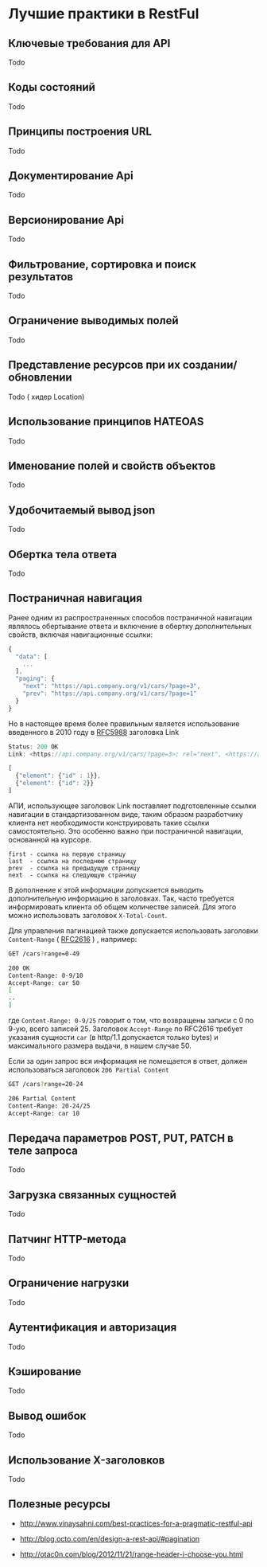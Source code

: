 # Лучшие практики в RestFul

## Ключевые требования для API
Todo

## Коды состояний
Todo

## Принципы построения URL
Todo

## Документирование Api
Todo

## Версионирование Api
Todo

## Фильтрование, сортировка и поиск результатов
Todo

## Ограничение выводимых полей
Todo

## Представление ресурсов при их создании/обновлении
Todo ( хидер Location)

## Использование принципов HATEOAS
Todo

## Именование полей и свойств объектов
Todo

## Удобочитаемый вывод json
Todo

## Обертка тела ответа
Todo

## Постраничная навигация

Ранее одним из распространенных способов постраничной навигации являлось обертывание ответа и включение в обертку дополнительных свойств, включая навигационные ссылки:
```javascript
{
  "data": [
    ...
  ],
  "paging": {
    "next": "https://api.company.org/v1/cars/?page=3",
    "prev": "https://api.company.org/v1/cars/?page=1"
  }
}
```
Но в настоящее время более правильным является использование введенного в 2010 году в [RFC5988] заголовка Link
```javascript
Status: 200 OK
Link: <https://api.company.org/v1/cars/?page=3>; rel="next", <https://api.company.org/v1/cars/?page=10>; rel="last"

[ 
  {"element": {"id" : 1}},
  {"element": {"id": 2}}
]
```
АПИ, использующее заголовок Link поставляет подготовленные ссылки навигации в стандартизованном виде, таким образом разработчику клиента нет необходимости конструировать такие ссылки самостоятельно. Это особенно важно при постраничной навигации, основанной на курсоре.
```
first - ссылка на первую страницу
last  - ссылка на последнюю страницу
prev  - ссылка на предыдущую страницу
next  - ссылка на следующую страницу
```
В дополнение к этой информации допускается выводить дополнительную информацию в заголовках. Так, часто требуется информировать клиента об общем количестве записей. 
Для этого можно использовать заголовок `X-Total-Count`.

Для управления пагинацией также допускается использовать заголовки `Content-Range` ( [RFC2616](https://www.w3.org/Protocols/rfc2616/rfc2616-sec14.html#sec14.16) ) , например:
```sh
GET /cars?range=0-49

200 OK
Content-Range: 0-9/10
Accept-Range: car 50
[
..
]
```
где `Content-Range: 0-9/25` говорит о том, что возвращены записи с 0 по 9-ую, всего записей 25. Заголовок `Accept-Range` по RFC2616 требует указания сущности `car` (в http/1.1 допускается только bytes) и максимального размера выдачи, в нашем случае 50.

Если за один запрос вся информация не помещается в ответ, должен использоваться заголовок `206 Partial Content`
```sh
GET /cars?range=20-24

206 Partial Content
Content-Range: 20-24/25
Accept-Range: car 10
```

## Передача параметров POST, PUT, PATCH в теле запроса 
Todo

## Загрузка связанных сущностей
Todo

## Патчинг HTTP-метода 
Todo

## Ограничение нагрузки
Todo

## Аутентификация и авторизация
Todo

## Кэширование
Todo

## Вывод ошибок
Todo

## Использование X-заголовков 
Todo


## Полезные ресурсы
- http://www.vinaysahni.com/best-practices-for-a-pragmatic-restful-api
- http://blog.octo.com/en/design-a-rest-api/#pagination
- http://otac0n.com/blog/2012/11/21/range-header-i-choose-you.html

  [RFC5988]: http://tools.ietf.org/html/rfc5988#page-6
